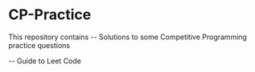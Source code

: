 # CP-Practice
This repository contains 
 -- Solutions to some Competitive Programming practice questions
 
 -- Guide to Leet Code
